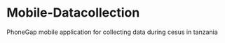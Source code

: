 Mobile-Datacollection
=====================

PhoneGap mobile application for collecting data during cesus in tanzania
